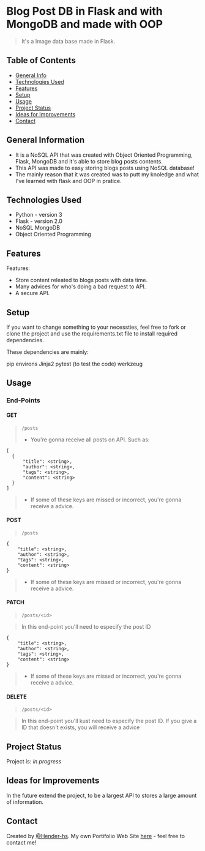 # Blog Post DB in Flask and with MongoDB and made with OOP
> It's a Image data base made in Flask.


## Table of Contents
* [General Info](#general-information)
* [Technologies Used](#technologies-used)
* [Features](#features)
* [Setup](#setup)
* [Usage](#usage)
* [Project Status](#project-status)
* [Ideas for Improvements](#ideas-for-improvements)
* [Contact](#contact)


## General Information
- It is a NoSQL API that was created with Object Oriented Programming, Flask, MongoDB and it's able to store blog posts contents.
- This API was made to easy storing blogs posts using NoSQL database!
- The mainly reason that it was created was to putt my knoledge and what I've learned with flask and OOP in pratice.



## Technologies Used
- Python - version 3
- Flask - version 2.0
- NoSQL MongoDB
- Object Oriented Programming


## Features
Features:
- Store content releated to blogs posts with data time.
- Many advices for who's doing a bad request to API.
- A secure API.


## Setup
If you want to change something to your necessties, feel free to fork or clone the project and use the requirements.txt file to install required dependencies.

These dependencies are mainly:

pip
environs
Jinja2
pytest (to test the code)
werkzeug

## Usage

### End-Points

#### GET

> `/posts`
> - You're gonna receive all posts on API. Such as:
```
[
  {
	  "title": <string>,
	  "author": <string>,
	  "tags": <string>,
	  "content": <string>
  }
]
```

> - If some of these keys are missed or incorrect, you're gonna receive a advice.


#### POST

> `/posts`

```
{
	"title": <string>,
	"author": <string>,
	"tags": <string>,
	"content": <string>
}
```

> - If some of these keys are missed or incorrect, you're gonna receive a advice.

#### PATCH

> `/posts/<id>`

> In this end-point you'll need to especify the post ID

```
{
	"title": <string>,
	"author": <string>,
	"tags": <string>,
	"content": <string>
}
```

> - If some of these keys are missed or incorrect, you're gonna receive a advice.


#### DELETE

> `/posts/<id>`

> In this end-point you'll kust need to especify the post ID. If you give a ID that doesn't exists, you will receive a advice


## Project Status
Project is: _in progress_


## Ideas for Improvements
In the future extend the project, to be a largest API to stores a large amount of information.


## Contact
Created by [@Hender-hs](https://github.com/Hender-hs). My own Portifolio Web Site [here](https://portifolio-p.vercel.app/)  - feel free to contact me!
